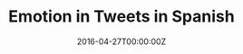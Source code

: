 ---
title: Emotion in Tweets in Spanish
summary: ""
tags:
- deep learning
- spanish
- dataset
- emotion
- sentiment
- affect
- tweets
- twitter
- evaluation
- dataset
- shared task
date: "2016-04-27T00:00:00Z"
authors:
- Saif M. Mohammad
- Felipe Bravo-Marquez
- Mohammad Salameh
- Svetlana Kiritchenko

# Optional external URL for project (replaces project detail page).
external_link: https://competitions.codalab.org/competitions/17751

image:
  caption: Photo by rawpixel on Unsplash
  focal_point: Smart

links:
# url_code: https://github.com/OpenCENIA/DashAI
# url_pdf: ""
# url_slides: ""
# url_video: ""
url_dataset: https://competitions.codalab.org/competitions/17751

# Slides (optional).
#   Associate this project with Markdown slides.
#   Simply enter your slide deck's filename without extension.
#   E.g. `slides = "example-slides"` references `content/slides/example-slides.md`.
#   Otherwise, set `slides = ""`.
slides: ""
---